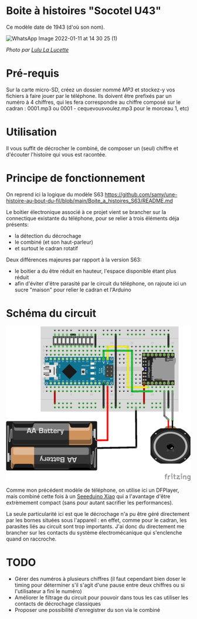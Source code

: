 # Boite à histoires "Socotel U43"

Ce modèle date de 1943 (d'où son nom).

![WhatsApp Image 2022-01-11 at 14 30 25 (1)](https://user-images.githubusercontent.com/1282106/149672898-92151184-353d-4b62-b923-86ea2b3fc8f1.jpeg)

*Photo par [Lulu La Lucette](https://lululalucette.com)*

# Pré-requis
Sur la carte micro-SD, créez un dossier nommé *MP3* et stockez-y vos fichiers à faire jouer par le téléphone.
Ils doivent être prefixés par un numéro à 4 chiffres, qui les fera correspondre au chiffre composé sur le cadran : 0001.mp3 ou 0001 - cequevousvoulez.mp3 pour le morceau 1, etc)

# Utilisation
Il vous suffit de décrocher le combiné, de composer un (seul) chiffre et d'écouter l'histoire qui vous est racontée.

# Principe de fonctionnement
On reprend ici la logique du modèle S63 https://github.com/samy/une-histoire-au-bout-du-fil/blob/main/Boite_a_histoires_S63/README.md

Le boitier électronique associé à ce projet vient se brancher sur la connectique existante du téléphone, pour se relier à trois éléments déja présents:
- la détection du décrochage
- le combiné (et son haut-parleur)
- et surtout le cadran rotatif

Deux différences majeures par rapport à la version S63:
- le boitier a du être réduit en hauteur, l'espace disponible étant plus réduit
- afin d'éviter d'être parasité par le circuit du téléphone, on rajoute ici un sucre "maison" pour relier le cadran et l'Arduino

# Schéma du circuit

<p>
  <img src="./Schema.png" >
</p>

Comme mon précédent modèle de téléphone, on utilise ici un DFPlayer, mais combiné cette fois à un [Seeeduino Xiao](https://wiki.seeedstudio.com/Seeeduino-XIAO/) qui a l'avantage d'être extrèmement compact (sans pour autant sacrifier les performances).

La seule particularité ici est que le décrochage n'a pu être géré directement par les bornes situées sous l'appareil : en effet, comme pour le cadran, les parasites liés au circuit sont trop importants. J'ai donc du directement me brancher sur les contacts du système électromécanique qui s'enclenche quand on raccroche.

# TODO
- Gérer des numéros à plusieurs chiffres (il faut cependant bien doser le timing pour déterminer s'il s'agit d'une pause entre deux chiffres ou si l'utilisateur a fini le numéro)
- Améliorer le filtrage du circuit pour pouvoir dans tous les cas utiliser les contacts de décrochage classiques
- Proposer une possibilité d'enregistrer du son via le combiné
